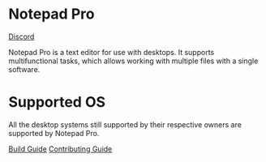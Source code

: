 # Notepad Pro
[Discord](https://discord.gg/dxwM4W23Zt)

Notepad Pro is a text editor for use with desktops. It supports multifunctional tasks, which allows working with multiple files with a single software. 

# Supported OS

All the desktop systems still supported by their respective owners are supported by Notepad Pro.

[Build Guide](https://github.com/rudrasharmapy/notepad-pro/blob/main/build.md) [Contributing Guide](https://github.com/rudrasharmapy/notepad-pro/blob/main/contributing.md)
